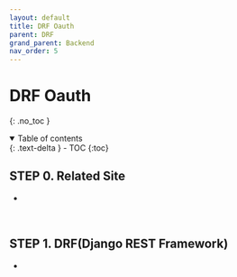```yaml
---
layout: default
title: DRF Oauth
parent: DRF
grand_parent: Backend
nav_order: 5
---
```


# DRF Oauth
{: .no_toc }


<details open markdown="block">
  <summary>
    Table of contents
  </summary>
  {: .text-delta }
- TOC
{:toc}
</details>
<!------------------------------------ STEP ------------------------------------>

## STEP 0. Related Site

* 

<br>

## STEP 1. DRF(Django REST Framework)

* 
